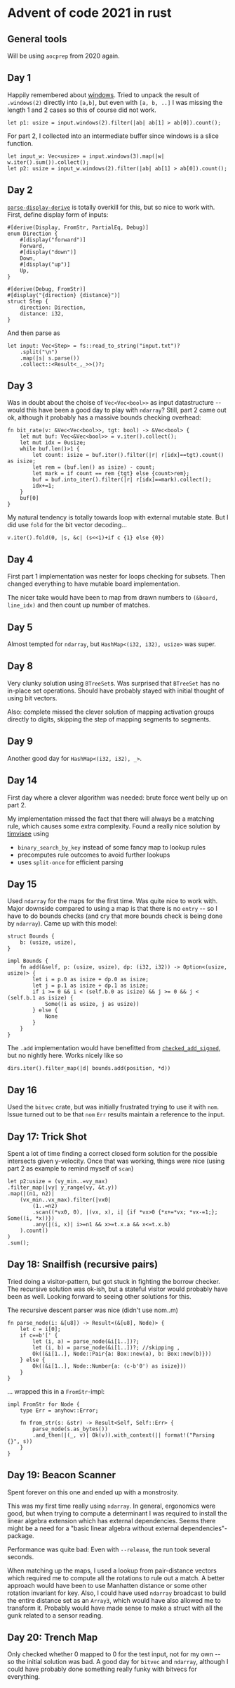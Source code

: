 # Advent of code 2021 in rust

## General tools

Will be using `aocprep` from 2020 again.

## Day 1

Happily remembered about [windows](https://doc.rust-lang.org/std/primitive.slice.html#method.windows).
Tried to unpack the result of `.windows(2)` directly into `[a,b]`, but even with `[a, b, ..]` I was missing the length 1 and 2 cases so this of course did not work. 

    let p1: usize = input.windows(2).filter(|ab| ab[1] > ab[0]).count();

For part 2, I collected into an intermediate buffer since windows is a slice function.

    let input_w: Vec<usize> = input.windows(3).map(|w| w.iter().sum()).collect();
    let p2: usize = input_w.windows(2).filter(|ab| ab[1] > ab[0]).count();


## Day 2

[`parse-display-derive`](https://crates.io/crates/parse-display-derive) is totally overkill for this, but so nice to work with.
First, define display form of inputs:

    #[derive(Display, FromStr, PartialEq, Debug)]
    enum Direction {
        #[display("forward")]
        Forward,
        #[display("down")]
        Down,
        #[display("up")]
        Up,
    }

    #[derive(Debug, FromStr)]
    #[display("{direction} {distance}")]
    struct Step {
        direction: Direction,
        distance: i32,
    }

And then parse as

    let input: Vec<Step> = fs::read_to_string("input.txt")?
        .split("\n")
        .map(|s| s.parse())
        .collect::<Result<_,_>>()?;


## Day 3

Was in doubt about the choise of `Vec<Vec<bool>>` as input datastructure -- would this have been a good day to play with `ndarray`?
Still, part 2 came out ok, although it probably has a massive bounds checking overhead:

    fn bit_rate(v: &Vec<Vec<bool>>, tgt: bool) -> &Vec<bool> {
        let mut buf: Vec<&Vec<bool>> = v.iter().collect();
        let mut idx = 0usize;
        while buf.len()>1 {
            let count: isize = buf.iter().filter(|r| r[idx]==tgt).count() as isize;
            let rem = (buf.len() as isize) - count;
            let mark = if count == rem {tgt} else {count>rem};
            buf = buf.into_iter().filter(|r| r[idx]==mark).collect();
            idx+=1;
        }
        buf[0]
    }

My natural tendency is totally towards loop with external mutable state. But I did use `fold` for the bit vector decoding...

    v.iter().fold(0, |s, &c| (s<<1)+if c {1} else {0})


## Day 4

First part 1 implementation was nester for loops checking for subsets.
Then changed everything to have mutable board implementation.

The nicer take would have been to map from drawn numbers to `(&board, line_idx)` and then count up number of matches.

## Day 5
Almost tempted for `ndarray`, but `HashMap<(i32, i32), usize>` was super. 

## Day 8

Very clunky solution using `BTreeSet`s. Was surprised that `BTreeSet` has no in-place set operations. Should have probably stayed with initial thought of using bit vectors.

Also: complete missed the clever solution of mapping activation groups directly to digits, skipping the step of mapping segments to segments.

## Day 9
Another good day for `HashMap<(i32, i32), _>`.

## Day 14
First day where a clever algorithm was needed: brute force went belly up on part 2.

My implementation missed the fact that there will always be a matching rule, which causes some extra complexity. Found a really nice solution by [timvisee](https://github.com/timvisee/advent-of-code-2021/blob/master/day14a/src/main.rs) using
- `binary_search_by_key` instead of some fancy map to lookup rules
- precomputes rule outcomes to avoid further lookups
- uses `split-once` for efficient parsing


## Day 15

Used `ndarray` for the maps for the first time. Was quite nice to work with.
Major downside compared to using a map is that there is no `entry` -- so I have to do bounds checks (and cry that more bounds check is being done by `ndarray`). Came up with this model:

    struct Bounds {
        b: (usize, usize),
    }

    impl Bounds {
        fn add(&self, p: (usize, usize), dp: (i32, i32)) -> Option<(usize, usize)> {
            let i = p.0 as isize + dp.0 as isize;
            let j = p.1 as isize + dp.1 as isize;
            if i >= 0 && i < (self.b.0 as isize) && j >= 0 && j < (self.b.1 as isize) {
                Some((i as usize, j as usize))
            } else {
                None
            }
        }
    }

The `.add` implementation would have benefitted from [`checked_add_signed`](https://doc.rust-lang.org/std/primitive.usize.html#method.checked_add_signed), but no nightly here. Works nicely like so

    dirs.iter().filter_map(|d| bounds.add(position, *d))


## Day 16

Used the `bitvec` crate, but was initially frustrated trying to use it with `nom`. Issue turned out to be that `nom` `Err` results maintain a reference to the input. 


## Day 17: Trick Shot

Spent a lot of time finding a correct closed form solution for the possible intersects given y-velocity. Once that was working, things were nice (using part 2 as example to remind myself of `scan`)

    let p2:usize = (vy_min..=vy_max)
    .filter_map(|vy| y_range(vy, &t.y))
    .map(|(n1, n2)| 
        (vx_min..vx_max).filter(|vx0| 
            (1..=n2)
            .scan((*vx0, 0), |(vx, x), i| {if *vx>0 {*x+=*vx; *vx-=1;}; Some((i, *x))})
            .any(|(i, x)| i>=n1 && x>=t.x.a && x<=t.x.b)
        ).count()
    )
    .sum();

## Day 18: Snailfish (recursive pairs)

Tried doing a visitor-pattern, but got stuck in fighting the borrow checker.
The recursive solution was ok-ish, but a stateful visitor would probably have been as well. Looking forward to seeing other solutions for this.

The recursive descent parser was nice (didn't use nom..m)

    fn parse_node(i: &[u8]) -> Result<(&[u8], Node)> {
        let c = i[0];
        if c==b'[' {
            let (i, a) = parse_node(&i[1..])?;
            let (i, b) = parse_node(&i[1..])?; //skipping ,
            Ok((&i[1..], Node::Pair{a: Box::new(a), b: Box::new(b)}))
        } else {
            Ok((&i[1..], Node::Number{a: (c-b'0') as isize}))
        } 
    }

... wrapped this in a `FromStr`-impl: 

    impl FromStr for Node {
        type Err = anyhow::Error;

        fn from_str(s: &str) -> Result<Self, Self::Err> {
            parse_node(s.as_bytes())
            .and_then(|(_, v)| Ok(v)).with_context(|| format!("Parsing {}", s))
        }
    }

## Day 19: Beacon Scanner

Spent forever on this one and ended up with a monstrosity. 

This was my first time really using `ndarray`. In general, ergonomics were good, but when trying to compute a determinant I was required to install the linear algebra extension which has external dependencies.
Seems there might be a need for a "basic linear algebra without external dependencies"-package.

Performance was quite bad: Even with `--release`, the run took several seconds.

When matching up the maps, I used a lookup from pair-distance vectors which required me to compute all the rotations to rule out a match. A better approach would have been to use Manhatten distance or some other rotation invariant for key. Also, I could have used `ndarray` broadcast to build the entire distance set as an `Array3`, which would have also allowed me to transform it.
Probably would have made sense to make a struct with all the gunk related to a sensor reading.

## Day 20: Trench Map

Only checked whether 0 mapped to 0 for the test input, not for my own -- so the initial solution was bad.
A good day for `bitvec` and `ndarray`, although I could have probably done something really funky with bitvecs for everything.


